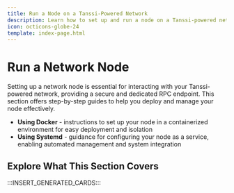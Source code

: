 ```yaml
---
title: Run a Node on a Tanssi-Powered Network
description: Learn how to set up and run a node on a Tanssi-powered network using Docker or Systemd, which allows you to host your own RPC endpoint for chain interaction.
icon: octicons-globe-24
template: index-page.html
---
```


# Run a Network Node

Setting up a network node is essential for interacting with your Tanssi-powered network, providing a secure and dedicated RPC endpoint. This section offers step-by-step guides to help you deploy and manage your node effectively.

- **Using Docker** - instructions to set up your node in a containerized environment for easy deployment and isolation
- **Using Systemd** - guidance for configuring your node as a service, enabling automated management and system integration

## Explore What This Section Covers

:::INSERT_GENERATED_CARDS::: 